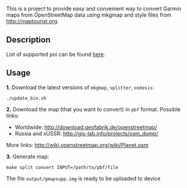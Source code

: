 This is a project to provide easy and convenient way to convert Garmin 
maps from OpenStreetMap data using mkgmap and style files from 
<http://maptourist.org>.

## Description

List of supported poi can be found [here](features/).

## Usage

**1.** Download the latest versions of `mkgmap`, `splitter`, `osmosis`:

```
./update_bin.sh
```

**2.** Download the map (that you want to convert) in `pbf` format. Possible links:
  - Worldwide: <http://download.geofabrik.de/openstreetmap/>
  - Russia and xUSSR: <http://gis-lab.info/projects/osm_dump/>

More links: <http://wiki.openstreetmap.org/wiki/Planet.osm>


**3.** Generate map:

```
make split convert INPUT=/path/to/pbf/file
```

The file `output/gmapsupp.img` is ready to be uploaded to device
